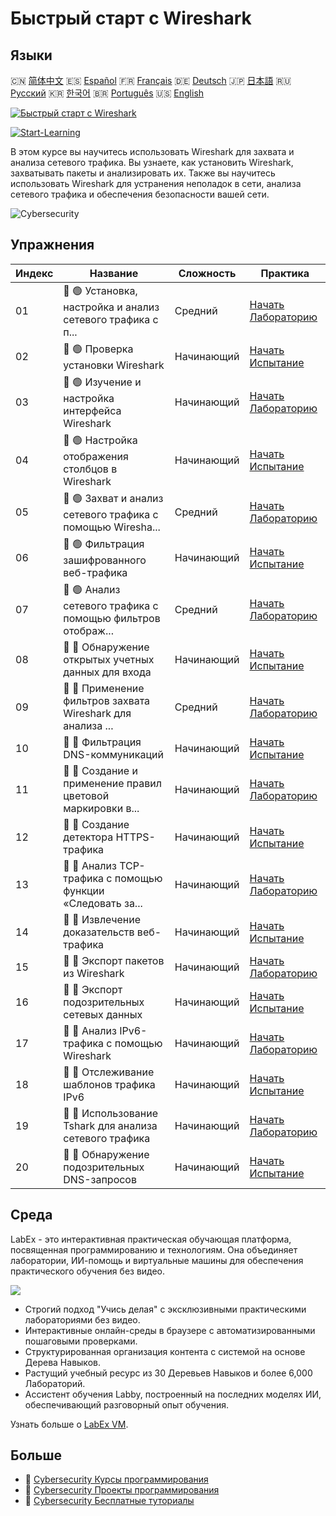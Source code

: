 # Быстрый старт с Wireshark

## Языки

🇨🇳 [简体中文](README_zh.md) 🇪🇸 [Español](README_es.md) 🇫🇷 [Français](README_fr.md) 🇩🇪 [Deutsch](README_de.md) 🇯🇵 [日本語](README_ja.md) 🇷🇺 [Русский](README_ru.md) 🇰🇷 [한국어](README_ko.md) 🇧🇷 [Português](README_pt.md) 🇺🇸 [English](README.md) 

[![Быстрый старт с Wireshark](https://cover-creator.labex.io/quick-start-with-wireshark.png?lang=ru)](https://labex.io/ru/courses/quick-start-with-wireshark)

[![Start-Learning](https://img.shields.io/badge/Start-Learning-whitesmoke?style=for-the-badge)](https://labex.io/ru/courses/quick-start-with-wireshark)

В этом курсе вы научитесь использовать Wireshark для захвата и анализа сетевого трафика. Вы узнаете, как установить Wireshark, захватывать пакеты и анализировать их. Также вы научитесь использовать Wireshark для устранения неполадок в сети, анализа сетевого трафика и обеспечения безопасности вашей сети.

![Cybersecurity](https://img.shields.io/badge/Cybersecurity-whitesmoke?style=for-the-badge&logo=cybersecurity)


## Упражнения

|   Индекс | Название                                                    | Сложность   | Практика                                                                                                                                                     |
|----------|-------------------------------------------------------------|-------------|--------------------------------------------------------------------------------------------------------------------------------------------------------------|
|       01 | 📖 🟢 Установка, настройка и анализ сетевого трафика с п... | Средний     | <a target='_blank' href='https://labex.io/ru/tutorials/wireshark-install-configure-and-analyze-network-traffic-with-wireshark-415947'>Начать Лабораторию</a> |
|       02 | 🎯 🟢 Проверка установки Wireshark                          | Начинающий  | <a target='_blank' href='https://labex.io/ru/tutorials/wireshark-verify-wireshark-installation-548783'>Начать Испытание</a>                                  |
|       03 | 📖 🟢 Изучение и настройка интерфейса Wireshark             | Начинающий  | <a target='_blank' href='https://labex.io/ru/tutorials/wireshark-explore-and-customize-wireshark-interface-415949'>Начать Лабораторию</a>                    |
|       04 | 🎯 🟢 Настройка отображения столбцов в Wireshark            | Начинающий  | <a target='_blank' href='https://labex.io/ru/tutorials/wireshark-customize-wireshark-column-display-548785'>Начать Испытание</a>                             |
|       05 | 📖 🟢 Захват и анализ сетевого трафика с помощью Wiresha... | Средний     | <a target='_blank' href='https://labex.io/ru/tutorials/wireshark-capture-and-analyze-network-traffic-with-wireshark-415956'>Начать Лабораторию</a>           |
|       06 | 🎯 🟢 Фильтрация зашифрованного веб-трафика                 | Начинающий  | <a target='_blank' href='https://labex.io/ru/tutorials/wireshark-filter-encrypted-web-traffic-548806'>Начать Испытание</a>                                   |
|       07 | 📖 🟢 Анализ сетевого трафика с помощью фильтров отображ... | Средний     | <a target='_blank' href='https://labex.io/ru/tutorials/wireshark-analyze-network-traffic-with-wireshark-display-filters-415944'>Начать Лабораторию</a>       |
|       08 | 🎯 🔵 Обнаружение открытых учетных данных для входа         | Начинающий  | <a target='_blank' href='https://labex.io/ru/tutorials/wireshark-find-exposed-login-credentials-548820'>Начать Испытание</a>                                 |
|       09 | 📖 🔵 Применение фильтров захвата Wireshark для анализа ... | Средний     | <a target='_blank' href='https://labex.io/ru/tutorials/wireshark-apply-wireshark-capture-filters-for-network-traffic-analysis-415940'>Начать Лабораторию</a> |
|       10 | 🎯 🔵 Фильтрация DNS-коммуникаций                           | Начинающий  | <a target='_blank' href='https://labex.io/ru/tutorials/wireshark-filter-dns-communications-548826'>Начать Испытание</a>                                      |
|       11 | 📖 🔵 Создание и применение правил цветовой маркировки в... | Начинающий  | <a target='_blank' href='https://labex.io/ru/tutorials/wireshark-create-and-apply-colorizing-rules-in-wireshark-415941'>Начать Лабораторию</a>               |
|       12 | 🎯 🔵 Создание детектора HTTPS-трафика                      | Начинающий  | <a target='_blank' href='https://labex.io/ru/tutorials/wireshark-create-https-traffic-detector-548831'>Начать Испытание</a>                                  |
|       13 | 📖 🔵 Анализ TCP-трафика с помощью функции «Следовать за... | Начинающий  | <a target='_blank' href='https://labex.io/ru/tutorials/wireshark-analyze-tcp-traffic-with-wireshark-follow-tcp-stream-feature-415946'>Начать Лабораторию</a> |
|       14 | 🎯 🔵 Извлечение доказательств веб-трафика                  | Начинающий  | <a target='_blank' href='https://labex.io/ru/tutorials/wireshark-extract-web-traffic-evidence-548842'>Начать Испытание</a>                                   |
|       15 | 📖 🔵 Экспорт пакетов из Wireshark                          | Начинающий  | <a target='_blank' href='https://labex.io/ru/tutorials/wireshark-export-packets-from-wireshark-415945'>Начать Лабораторию</a>                                |
|       16 | 🎯 🔵 Экспорт подозрительных сетевых данных                 | Начинающий  | <a target='_blank' href='https://labex.io/ru/tutorials/wireshark-export-suspicious-network-evidence-548847'>Начать Испытание</a>                             |
|       17 | 📖 🔵 Анализ IPv6-трафика с помощью Wireshark               | Начинающий  | <a target='_blank' href='https://labex.io/ru/tutorials/wireshark-analyze-ipv6-traffic-with-wireshark-415950'>Начать Лабораторию</a>                          |
|       18 | 🎯 🔵 Отслеживание шаблонов трафика IPv6                    | Начинающий  | <a target='_blank' href='https://labex.io/ru/tutorials/wireshark-track-ipv6-traffic-patterns-548851'>Начать Испытание</a>                                    |
|       19 | 📖 🔵 Использование Tshark для анализа сетевого трафика     | Начинающий  | <a target='_blank' href='https://labex.io/ru/tutorials/wireshark-use-tshark-for-network-traffic-analysis-415942'>Начать Лабораторию</a>                      |
|       20 | 🎯 🔵 Обнаружение подозрительных DNS-запросов               | Начинающий  | <a target='_blank' href='https://labex.io/ru/tutorials/wireshark-uncover-suspicious-dns-queries-548854'>Начать Испытание</a>                                 |

## Среда

LabEx - это интерактивная практическая обучающая платформа, посвященная программированию и технологиям. Она объединяет лаборатории, ИИ-помощь и виртуальные машины для обеспечения практического обучения без видео.

![](https://tutorial-screenshot.getvm.io/images/vm-1725247253.png)

- Строгий подход "Учись делая" с эксклюзивными практическими лабораториями без видео.
- Интерактивные онлайн-среды в браузере с автоматизированными пошаговыми проверками.
- Структурированная организация контента с системой на основе Дерева Навыков.
- Растущий учебный ресурс из 30 Деревьев Навыков и более 6,000 Лабораторий.
- Ассистент обучения Labby, построенный на последних моделях ИИ, обеспечивающий разговорный опыт обучения.

Узнать больше о [LabEx VM](https://support.labex.io/using-labex/virtual-machine).

## Больше

- 🔗 [Cybersecurity Курсы программирования](https://github.com/labex-labs/awesome-programming-courses)
- 🔗 [Cybersecurity Проекты программирования](https://github.com/labex-labs/awesome-programming-projects)
- 🔗 [Cybersecurity Бесплатные туториалы](https://github.com/labex-labs/cybersecurity-free-tutorials)

